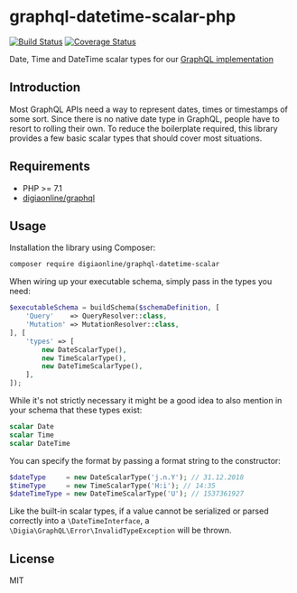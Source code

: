# graphql-datetime-scalar-php

[![Build Status](https://travis-ci.org/digiaonline/graphql-datetime-scalar-php.svg?branch=master)](https://travis-ci.org/digiaonline/graphql-datetime-scalar-php)
[![Coverage Status](https://coveralls.io/repos/github/digiaonline/graphql-datetime-scalar-php/badge.svg?branch=master)](https://coveralls.io/github/digiaonline/graphql-datetime-scalar-php?branch=master)

Date, Time and DateTime scalar types for our [GraphQL implementation](https://github.com/digiaonline/graphql-php/)

## Introduction

Most GraphQL APIs need a way to represent dates, times or timestamps of some sort. Since there is no native date type 
in GraphQL, people have to resort to rolling their own. To reduce the boilerplate required, this library provides a 
few basic scalar types that should cover most situations.

## Requirements

* PHP >= 7.1
* [digiaonline/graphql](https://github.com/digiaonline/graphql-php/)

## Usage

Installation the library using Composer:

```bash
composer require digiaonline/graphql-datetime-scalar
```

When wiring up your executable schema, simply pass in the types you need:

```php
$executableSchema = buildSchema($schemaDefinition, [
    'Query'    => QueryResolver::class,
    'Mutation' => MutationResolver::class,
], [
    'types' => [
        new DateScalarType(),
        new TimeScalarType(),
        new DateTimeScalarType(),
    ],
]);
```

While it's not strictly necessary it might be a good idea to also mention in your schema that these types exist:

```graphql schema
scalar Date
scalar Time
scalar DateTime
```

You can specify the format by passing a format string to the constructor:

```php
$dateType     = new DateScalarType('j.n.Y'); // 31.12.2018
$timeType     = new TimeScalarType('H:i'); // 14:35
$dateTimeType = new DateTimeScalarType('U'); // 1537361927
```

Like the built-in scalar types, if a value cannot be serialized or parsed correctly into a `\DateTimeInterface`, 
a `\Digia\GraphQL\Error\InvalidTypeException` will be thrown.

## License

MIT
